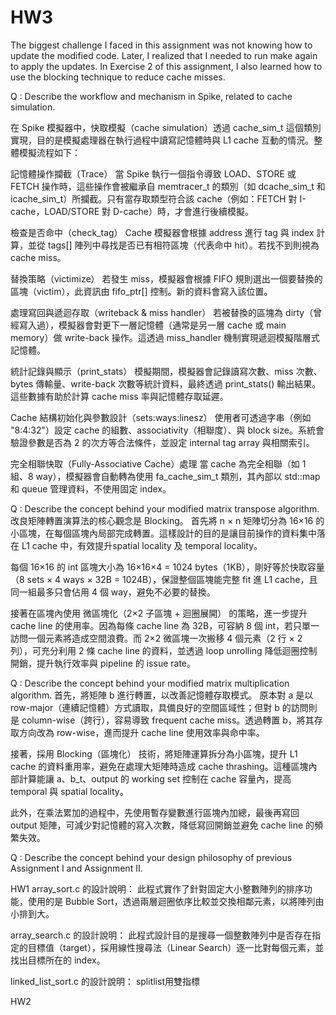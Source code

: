 # HW3
The biggest challenge I faced in this assignment was not knowing how to update the modified code. Later, I realized that I needed to run make again to apply the updates. In Exercise 2 of this assignment, I also learned how to use the blocking technique to reduce cache misses.

Q : Describe the workflow and mechanism in Spike, related to cache simulation.

在 Spike 模擬器中，快取模擬（cache simulation）透過 cache_sim_t 這個類別實現，目的是模擬處理器在執行過程中讀寫記憶體時與 L1 cache 互動的情況。整體模擬流程如下：

記憶體操作攔截（Trace）
當 Spike 執行一個指令導致 LOAD、STORE 或 FETCH 操作時，這些操作會被繼承自 memtracer_t 的類別（如 dcache_sim_t 和 icache_sim_t）所攔截。只有當存取類型符合該 cache（例如：FETCH 對 I-cache，LOAD/STORE 對 D-cache）時，才會進行後續模擬。

檢查是否命中（check_tag）
Cache 模擬器會根據 address 進行 tag 與 index 計算，並從 tags[] 陣列中尋找是否已有相符區塊（代表命中 hit）。若找不到則視為 cache miss。

替換策略（victimize）
若發生 miss，模擬器會根據 FIFO 規則選出一個要替換的區塊（victim），此資訊由 fifo_ptr[] 控制。新的資料會寫入該位置。

處理寫回與遞迴存取（writeback & miss handler）
若被替換的區塊為 dirty（曾經寫入過），模擬器會對更下一層記憶體（通常是另一層 cache 或 main memory）做 write-back 操作。這透過 miss_handler 機制實現遞迴模擬階層式記憶體。

統計記錄與顯示（print_stats）
模擬期間，模擬器會記錄讀寫次數、miss 次數、bytes 傳輸量、write-back 次數等統計資料，最終透過 print_stats() 輸出結果。這些數據有助於計算 cache miss 率與記憶體存取延遲。

Cache 結構初始化與參數設計（sets:ways:linesz）
使用者可透過字串（例如 "8:4:32"）設定 cache 的組數、associativity（相聯度）、與 block size。系統會驗證參數是否為 2 的次方等合法條件，並設定 internal tag array 與相關索引。

完全相聯快取（Fully-Associative Cache）處理
當 cache 為完全相聯（如 1 組、8 way），模擬器會自動轉為使用 fa_cache_sim_t 類別，其內部以 std::map 和 queue 管理資料，不使用固定 index。

Q : Describe the concept behind your modified matrix transpose algorithm.
改良矩陣轉置演算法的核心觀念是 Blocking。
首先將 n × n 矩陣切分為 16×16 的小區塊，在每個區塊內局部完成轉置。這樣設計的目的是讓目前操作的資料集中落在 L1 cache 中，有效提升spatial locality 及 temporal locality。

每個 16×16 的 int 區塊大小為 16×16×4 = 1024 bytes（1KB），剛好等於快取容量（8 sets × 4 ways × 32B = 1024B），保證整個區塊能完整 fit 進 L1 cache，且同一組最多只會佔用 4 個 way，避免不必要的替換。

接著在區塊內使用 微區塊化（2×2 子區塊 + 迴圈展開） 的策略，進一步提升 cache line 的使用率。因為每條 cache line 為 32B，可容納 8 個 int，若只單一訪問一個元素將造成空間浪費。而 2×2 微區塊一次搬移 4 個元素（2 行 × 2 列），可充分利用 2 條 cache line 的資料，並透過 loop unrolling 降低迴圈控制開銷，提升執行效率與 pipeline 的 issue rate。

Q : Describe the concept behind your modified matrix multiplication algorithm.
首先，將矩陣 b 進行轉置，以改善記憶體存取模式。
原本對 a 是以 row-major（連續記憶體）方式讀取，具備良好的空間區域性；但對 b 的訪問則是 column-wise（跨行），容易導致 frequent cache miss。透過轉置 b，將其存取方向改為 row-wise，進而提升 cache line 使用效率與命中率。

接著，採用 Blocking（區塊化） 技術，將矩陣運算拆分為小區塊，提升 L1 cache 的資料重用率，避免在處理大矩陣時造成 cache thrashing。這種區塊內部計算能讓 a、b_t、output 的 working set 控制在 cache 容量內，提高 temporal 與 spatial locality。

此外，在乘法累加的過程中，先使用暫存變數進行區塊內加總，最後再寫回 output 矩陣，可減少對記憶體的寫入次數，降低寫回開銷並避免 cache line 的頻繁失效。

Q : Describe the concept behind your design philosophy of previous Assignment I and Assignment II.

HW1
array_sort.c 的設計說明：
此程式實作了針對固定大小整數陣列的排序功能，使用的是 Bubble Sort，透過兩層迴圈依序比較並交換相鄰元素，以將陣列由小排到大。

array_search.c 的設計說明：
此程式設計目的是搜尋一個整數陣列中是否存在指定的目標值（target），採用線性搜尋法（Linear Search）逐一比對每個元素，並找出目標所在的 index。

linked_list_sort.c 的設計說明：
splitlist用雙指標

HW2

